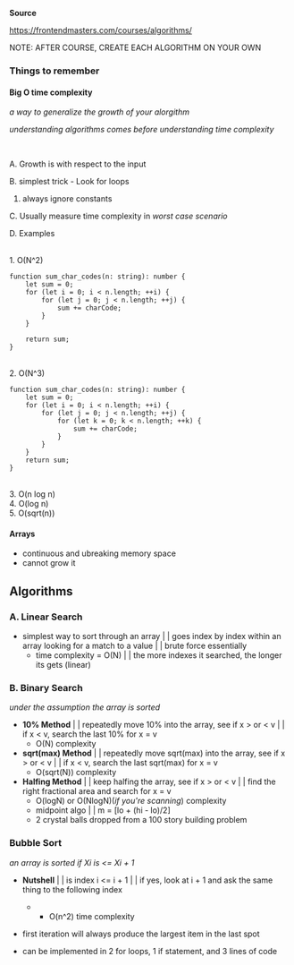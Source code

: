**Source**

https://frontendmasters.com/courses/algorithms/
<p></p>

NOTE: AFTER COURSE, CREATE EACH ALGORITHM ON YOUR OWN

### Things to remember

#### Big O time complexity
_a way to generalize the growth of your alorgithm_

_understanding algorithms comes before understanding time complexity_

<br>

A. Growth is with respect to the input

B. simplest trick - Look for loops
  1. always ignore constants

C. Usually measure time complexity in _worst case scenario_

D. Examples

<br>1. O(N^2)
  
```
function sum_char_codes(n: string): number {
    let sum = 0;
    for (let i = 0; i < n.length; ++i) {
        for (let j = 0; j < n.length; ++j) {
            sum += charCode;
        }
    }

    return sum;
}
```
<br>2. O(N^3)

```
function sum_char_codes(n: string): number {
    let sum = 0;
    for (let i = 0; i < n.length; ++i) {
        for (let j = 0; j < n.length; ++j) {
            for (let k = 0; k < n.length; ++k) {
                sum += charCode;
            }
        }
    }
    return sum;
}
```

<br>3. O(n log n)
<br>4. O(log n)
<br>5. O(sqrt(n))

#### Arrays

* continuous and ubreaking memory space
* cannot grow it

## Algorithms

### A. Linear Search

* simplest way to sort through an array | | goes index by index within an array looking for a match to a value | | brute force essentially
  * time complexity = O(N) | | the more indexes it searched, the longer its gets (linear)

### B. Binary Search
_under the assumption the array is sorted_

* **10% Method** | | repeatedly move 10% into the array, see if x > or < v | | if x < v, search the last 10% for x = v
  * O(N) complexity
* **sqrt(max) Method** | | repeatedly move sqrt(max) into the array, see if x > or < v | | if x < v, search the last sqrt(max) for x = v
  * O(sqrt(N)) complexity
* **Halfing Method** | | keep halfing the array, see if x > or < v | | find the right fractional area and search for x = v
  * O(logN) or O(NlogN)(_if you're scanning_) complexity
  * midpoint algo | | m = [lo + (hi - lo)/2]
  * 2 crystal balls dropped from a 100 story building problem
 
### Bubble Sort

_an array is sorted if Xi is <= Xi + 1_

* **Nutshell** | | is index i <=  i + 1 | | if yes, look at i + 1 and ask the same thing to the following index
  * * O(n^2) time complexity

* first iteration will always produce the largest item in the last spot
* can be implemented in 2 for loops, 1 if statement, and 3 lines of code


 
